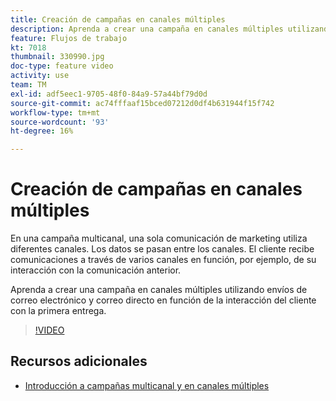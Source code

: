 ```yaml
---
title: Creación de campañas en canales múltiples
description: Aprenda a crear una campaña en canales múltiples utilizando envíos de correo electrónico y correo directo en función de la interacción del cliente con la primera entrega.
feature: Flujos de trabajo
kt: 7018
thumbnail: 330990.jpg
doc-type: feature video
activity: use
team: TM
exl-id: adf5eec1-9705-48f0-84a9-57a44bf79d0d
source-git-commit: ac74fffaaf15bced07212d0df4b631944f15f742
workflow-type: tm+mt
source-wordcount: '93'
ht-degree: 16%

---
```


# Creación de campañas en canales múltiples

En una campaña multicanal, una sola comunicación de marketing utiliza diferentes canales. Los datos se pasan entre los canales. El cliente recibe comunicaciones a través de varios canales en función, por ejemplo, de su interacción con la comunicación anterior.

Aprenda a crear una campaña en canales múltiples utilizando envíos de correo electrónico y correo directo en función de la interacción del cliente con la primera entrega.

>[!VIDEO](https://video.tv.adobe.com/v/330990?quality=12)

## Recursos adicionales

* [Introducción a campañas multicanal y en canales múltiples](/help/orchestrating-campaigns/introduction-to-cross-and-multi-channel-campaigns.md)
